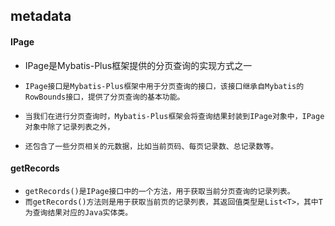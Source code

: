 ## metadata


#### IPage
* IPage是Mybatis-Plus框架提供的分页查询的实现方式之一
* `IPage接口是Mybatis-Plus框架中用于分页查询的接口，该接口继承自Mybatis的RowBounds接口，提供了分页查询的基本功能。`

* `当我们在进行分页查询时，Mybatis-Plus框架会将查询结果封装到IPage对象中，IPage对象中除了记录列表之外，`
* `还包含了一些分页相关的元数据，比如当前页码、每页记录数、总记录数等。`


#### getRecords
* `getRecords()是IPage接口中的一个方法，用于获取当前分页查询的记录列表。`
* `而getRecords()方法则是用于获取当前页的记录列表，其返回值类型是List<T>，其中T为查询结果对应的Java实体类。`




















